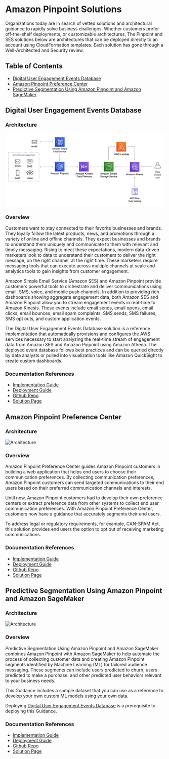 # Amazon Pinpoint Solutions
Organizations today are in search of vetted solutions and architectural guidance to rapidly solve business challenges. Whether customers prefer off-the-shelf deployments, or customizable architectures, The Pinpoint and SES solutions below are architectures that can be deployed directly to an account using CloudFormation templates.  Each solution has gone through a Well-Architected and Security review.

## Table of Contents
* [Digital User Engagement Events Database](#digital-user-engagement-events-database)
* [Amazon Pinpoint Preference Center](#amazon-pinpoint-preference-center)
* [Predictive Segmentation Using Amazon Pinpoint and Amazon SageMaker](#predictive-segmentation-using-amazon-pinpoint-and-amazon-sagemaker)

## Digital User Engagement Events Database

### Architecture
![Architecture](architectures/digital-user-engagement-events-database-architecture-diagram.b1f4423b5b7e11c22879e599ee5b085b29ea16e9.png)

### Overview
Customers want to stay connected to their favorite businesses and brands. They loyally follow the latest products, news, and promotions through a variety of online and offline channels. They expect businesses and brands to understand them uniquely and communicate to them with relevant and timely messaging. Rising to meet these expectations, modern data-driven marketers look to data to understand their customers to deliver the right message, on the right channel, at the right time. These marketers require messaging tools that can execute across multiple channels at scale and analytics tools to gain insights from customer engagement.

Amazon Simple Email Service (Amazon SES) and Amazon Pinpoint provide customers powerful tools to orchestrate and deliver communications using email, SMS, voice, and mobile push channels. In addition to providing rich dashboards showing aggregate engagement data, both Amazon SES and Amazon Pinpoint allow you to stream engagement events in real-time to Amazon Kinesis. These events include email sends, email opens, email clicks, email bounces, email spam complaints, SMS sends, SMS failures, SMS opt outs, and custom application events.

The Digital User Engagement Events Database solution is a reference implementation that automatically provisions and configures the AWS services necessary to start analyzing the real-time stream of engagement data from Amazon SES and Amazon Pinpoint using Amazon Athena. The deployed event database follows best practices and can be queried directly by data analysts or pulled into visualization tools like Amazon QuickSight to create custom dashboards.

### Documentation References
- [Implementation Guide](https://docs.aws.amazon.com/solutions/latest/digital-user-engagement-events-database/overview.html)
- [Deployment Guide](https://docs.aws.amazon.com/solutions/latest/digital-user-engagement-events-database/deployment.html)
- [Github Repo](https://github.com/awslabs/digital-user-engagement-events-database)
- [Solution Page](https://aws.amazon.com/solutions/implementations/digital-user-engagement-events-database/?did=sl_card&trk=sl_card)


## Amazon Pinpoint Preference Center

### Architecture
![Architecture](amazon-pinpoint-preference-center-arch-diagram.27719954c8638a8569a88b5448edab04d932b953.png)

### Overview
Amazon Pinpoint Preference Center guides Amazon Pinpoint customers in building a web application that helps end users to choose their communication preferences. By collecting communication preferences, Amazon Pinpoint customers can send targeted communications to their end users based on their preferred communication channels and interests.

Until now, Amazon Pinpoint customers had to develop their own preference centers or extract preference data from other systems to collect end user communication preferences. With Amazon Pinpoint Preference Center, customers now have a guidance that accurately segments their end users.

To address legal or regulatory requirements, for example, CAN-SPAM Act, this solution provides end users the option to opt out of receiving marketing communications.

### Documentation References
- [Implementation Guide](https://docs.aws.amazon.com/solutions/latest/amazon-pinpoint-preference-center/overview.html)
- [Deployment Guide](https://docs.aws.amazon.com/solutions/latest/digital-user-engagement-events-database/deployment.html)
- [Github Repo](https://github.com/awslabs/amazon-pinpoint-preference-center)
- [Solution Page](https://aws.amazon.com/solutions/implementations/amazon-pinpoint-preference-center/?did=sl_card&trk=sl_card)


## Predictive Segmentation Using Amazon Pinpoint and Amazon SageMaker

### Architecture
![Architecture](predictive-segmentation-using-amazon-pinpoint-and-amazon-sagemaker-architecture.b6341ce6d26ce5a90d4984f1060c27d17d3b7f95.png)

### Overview
Predictive Segmentation Using Amazon Pinpoint and Amazon SageMaker combines Amazon Pinpoint with Amazon SageMaker to help automate the process of collecting customer data and creating Amazon Pinpoint segments identified by Machine Learning (ML) for tailored audience messaging. These segments can include users predicted to churn, users predicted to make a purchase, and other predicted user behaviors relevant to your business needs.

This Guidance includes a sample dataset that you can use as a reference to develop your own custom ML models using your own data.

Deploying [Digital User Engagement Events Database](#digital-user-engagement-events-database) is a prerequisite to deploying this Guidance.

### Documentation References
- [Implementation Guide](https://docs.aws.amazon.com/solutions/latest/predictive-segmentation-using-amazon-pinpoint-and-amazon-sagemaker/overview.html)
- [Deployment Guide](https://docs.aws.amazon.com/solutions/latest/predictive-segmentation-using-amazon-pinpoint-and-amazon-sagemaker/deployment.html)
- [Github Repo](https://github.com/awslabs/predictive-segmentation-using-amazon-pinpoint-and-amazon-sagemaker)
- [Solution Page](https://aws.amazon.com/solutions/implementations/predictive-segmentation-using-amazon-pinpoint-and-amazon-sagemaker/?did=sl_card&trk=sl_card)